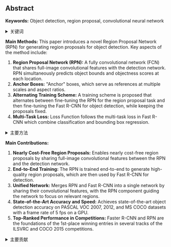 ## Abstract

**Keywords:** Object detection, region proposal, convolutional neural network

<details>
    <summary>关键词</summary>
    <ul>
        目标检测，区域提议，卷积神经网络
    <ul>
</details>

**Main Methods:**
This paper introduces a novel Region Proposal Network (RPN) for generating region proposals for object detection. Key aspects of the method include:

1.  **Region Proposal Network (RPN):** A fully convolutional network (FCN) that shares full-image convolutional features with the detection network. RPN simultaneously predicts object bounds and objectness scores at each location.
2.  **Anchor Boxes:** "Anchor" boxes, which serve as references at multiple scales and aspect ratios.
3.  **Alternating Training Scheme:** A training scheme is proposed that alternates between fine-tuning the RPN for the region proposal task and then fine-tuning the Fast R-CNN for object detection, while keeping the proposals fixed.
4.  **Multi-Task Loss:** Loss Function follows the multi-task loss in Fast R-CNN which combine classification and bounding box regression.

<details>
    <summary>主要方法</summary>
    <ul>
       <li> 区域提议网络（RPN）：一种完全卷积网络（FCN），与检测网络共享全图像卷积特征。RPN 同时预测每个位置的目标边界和对象性得分。
       <li> Anchor Box： “Anchor”框，用作多个尺度和宽高比的参考。
       <li> 交替训练方案：提出了一种训练方案，该方案在微调 RPN 以进行区域提议任务，然后微调 Fast R-CNN 以进行目标检测之间交替进行，同时保持提议不变。
       <li> 多任务损失：损失函数遵循 Fast R-CNN 中的多任务损失，结合分类和边界框回归。
    <ul>
</details>

**Main Contributions:**

1.  **Nearly Cost-Free Region Proposals:** Enables nearly cost-free region proposals by sharing full-image convolutional features between the RPN and the detection network.
2.  **End-to-End Training:** The RPN is trained end-to-end to generate high-quality region proposals, which are then used by Fast R-CNN for detection.
3.  **Unified Network:** Merges RPN and Fast R-CNN into a single network by sharing their convolutional features, with the RPN component guiding the network to focus on relevant regions.
4.  **State-of-the-Art Accuracy and Speed:** Achieves state-of-the-art object detection accuracy on PASCAL VOC 2007, 2012, and MS COCO datasets with a frame rate of 5 fps on a GPU.
5.  **Top-Ranked Performance in Competitions:** Faster R-CNN and RPN are the foundations of the 1st-place winning entries in several tracks of the ILSVRC and COCO 2015 competitions.

<details>
    <summary>主要贡献</summary>
    <ul>
        <li>近乎零成本的区域提议：通过在 RPN 和检测网络之间共享全图像卷积特征，实现近乎零成本的区域提议。
        <li>端到端训练：RPN 经过端到端训练以生成高质量的区域提议，然后由 Fast R-CNN 用于检测。
        <li>统一网络：通过共享卷积特征将 RPN 和 Fast R-CNN 合并到单个网络中，RPN 组件引导网络专注于相关区域。
        <li>最先进的准确性和速度：在 PASCAL VOC 2007、2012 和 MS COCO 数据集上实现了最先进的目标检测准确性，并且在 GPU 上的帧速率为 5 fps。
        <li>比赛中的顶级性能：Faster R-CNN 和 RPN 是 ILSVRC 和 COCO 2015 年比赛中多个赛道的第一名获奖作品的基础。
    <ul>
</details>
